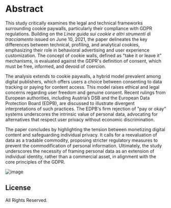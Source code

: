 # Abstract

This study critically examines the legal and technical frameworks surrounding cookie paywalls, particularly their compliance with GDPR regulations. 
Building on the *Linee guida sui cookie e altri strumenti di tracciamento* issued on June 10, 2021, the paper delineates the key differences between technical, profiling, and analytical cookies, 
emphasizing their role in behavioral advertising and user experience customization. The concept of cookie walls, defined as "take it or leave it" mechanisms, is evaluated against the GDPR's definition of consent, 
which must be free, informed, and devoid of coercion.

The analysis extends to cookie paywalls, a hybrid model prevalent among digital publishers, which offers users a choice between consenting to data tracking or paying for content access. 
This model raises ethical and legal concerns regarding user freedom and genuine consent. 
Recent rulings from European authorities, including Austria’s DSB and the European Data Protection Board (EDPB), are discussed to illustrate divergent interpretations of such practices. 
The EDPB's firm rejection of "pay or okay" systems underscores the intrinsic value of personal data, advocating for alternatives that respect user privacy without economic discrimination.

The paper concludes by highlighting the tension between monetizing digital content and safeguarding individual privacy. It calls for a reevaluation of data as a tradable commodity, proposing stricter 
regulatory measures to prevent the commodification of personal information. Ultimately, the study underscores the necessity of framing personal data as an extension of individual identity, 
rather than a commercial asset, in alignment with the core principles of the GDPR.

![image](https://github.com/user-attachments/assets/daaec7bc-2664-448e-b45c-dc826e0e8bf5)

## License
All Rights Reserved.

